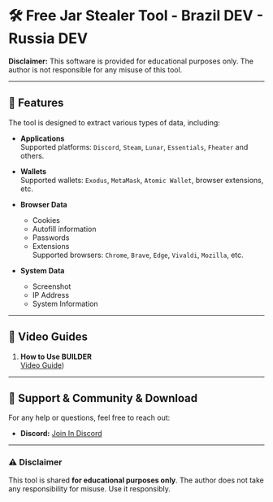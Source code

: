 # 🛠️ Free Jar Stealer Tool - Brazil DEV - Russia DEV

**Disclaimer:** This software is provided for educational purposes only. The author is not responsible for any misuse of this tool.

---

## 📌 Features

The tool is designed to extract various types of data, including:

- **Applications**  
   Supported platforms: `Discord`, `Steam`, `Lunar`, `Essentials`, `Fheater` and others.

- **Wallets**  
   Supported wallets: `Exodus`, `MetaMask`, `Atomic Wallet`, browser extensions, etc.

- **Browser Data**  
   - Cookies  
   - Autofill information  
   - Passwords  
   - Extensions  
   Supported browsers: `Chrome`, `Brave`, `Edge`, `Vivaldi`, `Mozilla`, etc.

- **System Data**  
   - Screenshot  
   - IP Address  
   - System Information  

---

## 🎥 Video Guides  

1. **How to Use BUILDER**  
   [Video Guide]([https://www.youtube.com/watch?v=6Yi5gkXQqwE&t=9s))

---

## 💬 Support & Community & Download

For any help or questions, feel free to reach out:  

- **Discord:** [Join In Discord ](https://discord.gg/YX5AtJZXre) 

---

### ⚠️ Disclaimer  

This tool is shared **for educational purposes only**. The author does not take any responsibility for misuse. Use it responsibly.
